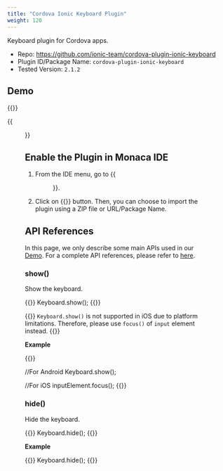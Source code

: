 ```yaml
---
title: "Cordova Ionic Keyboard Plugin"
weight: 120
---
```


Keyboard plugin for Cordova apps.

- Repo: https://github.com/ionic-team/cordova-plugin-ionic-keyboard
- Plugin ID/Package Name: `cordova-plugin-ionic-keyboard`
- Tested Version: `2.1.2`

## Demo 

{{<import pid="5b29e4e1e788857854dba6d9" title="Ionic Keyboard Demo">}}

{{<figure src="/images/samples/ionic_keyboard.png">}}

## Enable the Plugin in Monaca IDE

1.  From the IDE menu, go to {{<menu menu1="Config" menu2="Manage Cordova Plugins">}}.

2.  Click on {{<guilabel name="Import Cordova Plugin">}} button. Then, you can choose to import the plugin using a ZIP file or URL/Package Name. 

## API References

In this page, we only describe some main APIs used in our [Demo](https://monaca.mobi/directimport?pid=5b29e4e1e788857854dba6d9). For a complete API references, please refer to [here](https://github.com/ionic-team/cordova-plugin-ionic-keyboard).

### show()

Show the keyboard.

{{<highlight javascript>}}
Keyboard.show();
{{</highlight>}}

{{<note>}}
    <code>Keyboard.show()</code> is not supported in iOS due to platform limitations. Therefore, please use <code>focus()</code> of <code>input</code> element instead.
{{</note>}}    

**Example**

{{<highlight javascript>}}

//For Android
Keyboard.show();

//For iOS
inputElement.focus();
{{</highlight>}}


### hide()

Hide the keyboard.

{{<highlight javascript>}}
Keyboard.hide();
{{</highlight>}}

**Example**

{{<highlight javascript>}}
Keyboard.hide();
{{</highlight>}}

